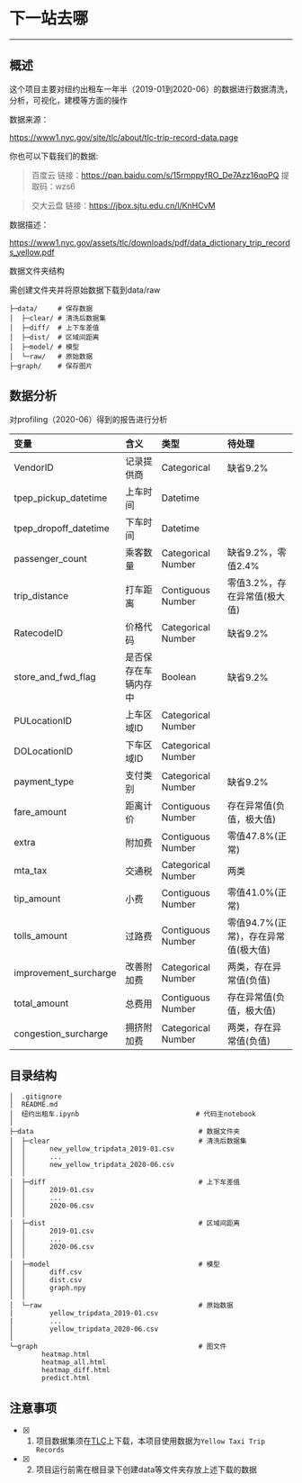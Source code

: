 # 下一站去哪

---

## 概述

这个项目主要对纽约出租车一年半（2019-01到2020-06）的数据进行数据清洗，分析，可视化，建模等方面的操作

数据来源：

<https://www1.nyc.gov/site/tlc/about/tlc-trip-record-data.page>

你也可以下载我们的数据:

> 百度云
链接：<https://pan.baidu.com/s/15rmppyfRO_De7Azz16qoPQ>
提取码：wzs6

> 交大云盘
链接：<https://jbox.sjtu.edu.cn/l/KnHCvM>

数据描述：

<https://www1.nyc.gov/assets/tlc/downloads/pdf/data_dictionary_trip_records_yellow.pdf>

数据文件夹结构

需创建文件夹并将原始数据下载到data/raw

```shell
├─data/     # 保存数据
│  ├─clear/ # 清洗后数据集
│  ├─diff/  # 上下车差值
│  ├─dist/  # 区域间距离
│  ├─model/ # 模型
│  └─raw/   # 原始数据
├─graph/    # 保存图片
```

## 数据分析

对profiling（2020-06）得到的报告进行分析

|变量|含义|类型|待处理|
|:-|:-|:-|:-|
|VendorID|记录提供商|Categorical|缺省9.2%|
|tpep_pickup_datetime|上车时间|Datetime||
|tpep_dropoff_datetime|下车时间|Datetime||
|passenger_count|乘客数量|Categorical Number|缺省9.2%，零值2.4%|
|trip_distance|打车距离|Contiguous Number|零值3.2%，存在异常值(极大值)|
|RatecodeID|价格代码|Categorical Number|缺省9.2%|
|store_and_fwd_flag|是否保存在车辆内存中|Boolean|缺省9.2%|
|PULocationID|上车区域ID|Categorical Number||
|DOLocationID|下车区域ID|Categorical Number||
|payment_type|支付类别|Categorical Number|缺省9.2%|
|fare_amount|距离计价|Contiguous Number|存在异常值(负值，极大值)|
|extra|附加费|Contiguous Number|零值47.8%(正常)|
|mta_tax|交通税|Categorical Number|两类|
|tip_amount|小费|Contiguous Number|零值41.0%(正常)|
|tolls_amount|过路费|Contiguous Number|零值94.7%(正常)，存在异常值(极大值)|
|improvement_surcharge|改善附加费|Categorical Number|两类，存在异常值(负值)|
|total_amount|总费用|Contiguous Number|存在异常值(负值，极大值)|
|congestion_surcharge|拥挤附加费|Categorical Number|两类，存在异常值(负值)|

## 目录结构

```shell
│  .gitignore
│  README.md
│  纽约出租车.ipynb                             # 代码主notebook
│  
├─data                                         # 数据文件夹
│  ├─clear                                     # 清洗后数据集
│  │      new_yellow_tripdata_2019-01.csv
│  │      ...
│  │      new_yellow_tripdata_2020-06.csv
│  │      
│  ├─diff                                      # 上下车差值
│  │      2019-01.csv
│  │      ...
│  │      2020-06.csv
│  │      
│  ├─dist                                      # 区域间距离
│  │      2019-01.csv
│  │      ...
│  │      2020-06.csv
│  │      
│  ├─model                                     # 模型
│  │      diff.csv
│  │      dist.csv
│  │      graph.npy
│  │      
│  └─raw                                       # 原始数据
|         yellow_tripdata_2019-01.csv
|         ...
│         yellow_tripdata_2020-06.csv
│          
└─graph                                        # 图文件
        heatmap.html
        heatmap_all.html
        heatmap_diff.html
        predict.html
```

## 注意事项

* [x] 1. 项目数据集须在[TLC](https://www1.nyc.gov/site/tlc/about/tlc-trip-record-data.page)上下载，本项目使用数据为`Yellow Taxi Trip Records`
* [x] 2. 项目运行前需在根目录下创建data等文件夹存放上述下载的数据
